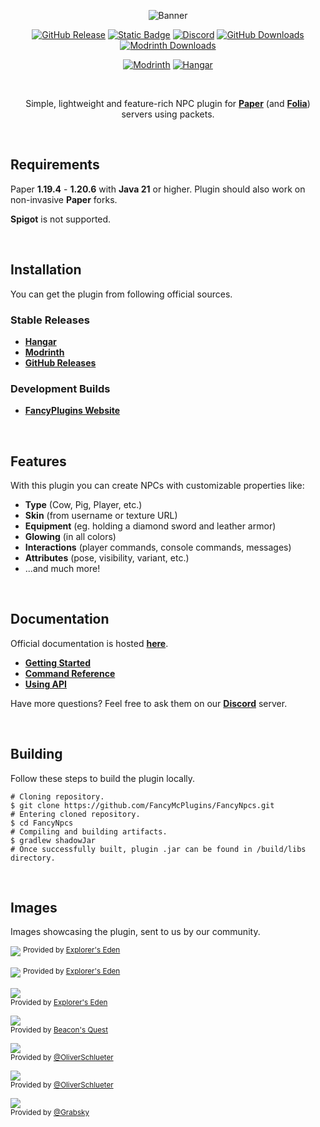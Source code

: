<div align=center>

![Banner](https://github.com/FancyMcPlugins/FancyNpcs/blob/main/images/banner.png?raw=true)

[![GitHub Release](https://img.shields.io/github/v/release/FancyMcPlugins/FancyNpcs?logo=github&labelColor=%2324292F&color=%23454F5A)](https://github.com/FancyMcPlugins/FancyNpcs/releases/latest)
[![Static Badge](https://img.shields.io/badge/folia-supported-%23F9D879?labelColor=%2313154E&color=%234A44A6)](https://papermc.io/software/folia)
[![Discord](https://img.shields.io/discord/899740810956910683?cacheSeconds=3600&logo=discord&logoColor=white&label=%20&labelColor=%235865F2&color=%23707BF4)](https://discord.gg/ZUgYCEJUEx)
[![GitHub Downloads](https://img.shields.io/github/downloads/FancyMcPlugins/FancyNpcs/total?logo=github&labelColor=%2324292F&color=%23454F5A)](https://github.com/FancyMcPlugins/FancyNpcs/releases/latest)
[![Modrinth Downloads](https://img.shields.io/modrinth/dt/fancynpcs?logo=modrinth&logoColor=white&label=downloads&labelColor=%23139549&color=%2318c25f)](https://modrinth.com/plugin/fancynpcs)

[![Modrinth](https://cdn.jsdelivr.net/npm/@intergrav/devins-badges@3/assets/compact/available/modrinth_vector.svg)](https://modrinth.com/plugin/fancynpcs)
[![Hangar](https://cdn.jsdelivr.net/npm/@intergrav/devins-badges@3/assets/compact/available/hangar_vector.svg)](https://hangar.papermc.io/Oliver/FancyNpcs)

<br />

Simple, lightweight and feature-rich NPC plugin for **[Paper](https://github.com/PaperMC/Paper)** (and **[Folia](https://papermc.io/software/folia)**) servers using packets.

</div>

<br />

## Requirements
Paper **1.19.4** - **1.20.6** with **Java 21** or higher. Plugin should also work on non-invasive **Paper** forks.  

**Spigot** is not supported.

<br />

## Installation
You can get the plugin from following official sources.
### Stable Releases
- **[Hangar](https://hangar.papermc.io/Oliver/FancyNpcs)**
- **[Modrinth](https://modrinth.com/plugin/fancynpcs/)**
- **[GitHub Releases](https://github.com/FancyMcPlugins/FancyNpcs/releases)**
### Development Builds
- **[FancyPlugins Website](https://fancyplugins.de/FancyNpcs/download/)**

<br />

## Features
With this plugin you can create NPCs with customizable properties like:
- **Type** (Cow, Pig, Player, etc.)
- **Skin** (from username or texture URL)
- **Equipment** (eg. holding a diamond sword and leather armor)
- **Glowing** (in all colors)
- **Interactions** (player commands, console commands, messages)
- **Attributes** (pose, visibility, variant, etc.)
- ...and much more!

<br />

## Documentation
Official documentation is hosted **[here](https://fancyplugins.de/docs/fancynpcs.html)**.
- **[Getting Started](https://fancyplugins.de/docs/fn-getting-started.html)**
- **[Command Reference](https://fancyplugins.de/docs/fn-commands.html)**
- **[Using API](https://fancyplugins.de/docs/fn-api.html)**

Have more questions? Feel free to ask them on our **[Discord](https://discord.gg/ZUgYCEJUEx)** server.

<br />

## Building
Follow these steps to build the plugin locally.

```shell
# Cloning repository.
$ git clone https://github.com/FancyMcPlugins/FancyNpcs.git
# Entering cloned repository.
$ cd FancyNpcs
# Compiling and building artifacts.
$ gradlew shadowJar
# Once successfully built, plugin .jar can be found in /build/libs directory.
```

<br />

## Images
Images showcasing the plugin, sent to us by our community.

![](https://github.com/FancyMcPlugins/FancyNpcs/blob/main/images/screenshots/niceron1.jpeg?raw=true)
<sup>Provided by [Explorer's Eden](https://explorerseden.eu/)</sup>

![](https://github.com/FancyMcPlugins/FancyNpcs/blob/main/images/screenshots/niceron2.jpeg?raw=true)
<sup>Provided by [Explorer's Eden](https://explorerseden.eu/)</sup>

![](https://github.com/FancyMcPlugins/FancyNpcs/blob/main/images/screenshots/niceron3.jpeg?raw=true)  
<sup>Provided by [Explorer's Eden](https://explorerseden.eu/)</sup>

![](https://github.com/FancyMcPlugins/FancyNpcs/blob/main/images/screenshots/dave1.jpeg?raw=true)  
<sup>Provided by [Beacon's Quest](https://www.beaconsquest.net/)</sup>

![](https://github.com/FancyMcPlugins/FancyNpcs/blob/main/images/screenshots/oliver1.jpeg?raw=true)  
<sup>Provided by [@OliverSchlueter](https://github.com/OliverSchlueter)</sup>

![](https://github.com/FancyMcPlugins/FancyNpcs/blob/main/images/screenshots/oliver2.jpeg?raw=true)  
<sup>Provided by [@OliverSchlueter](https://github.com/OliverSchlueter)</sup>

![](https://github.com/FancyMcPlugins/FancyNpcs/blob/main/images/screenshots/grabsky1.jpeg?raw=true)  
<sup>Provided by [@Grabsky](https://github.com/Grabsky)</sup>
